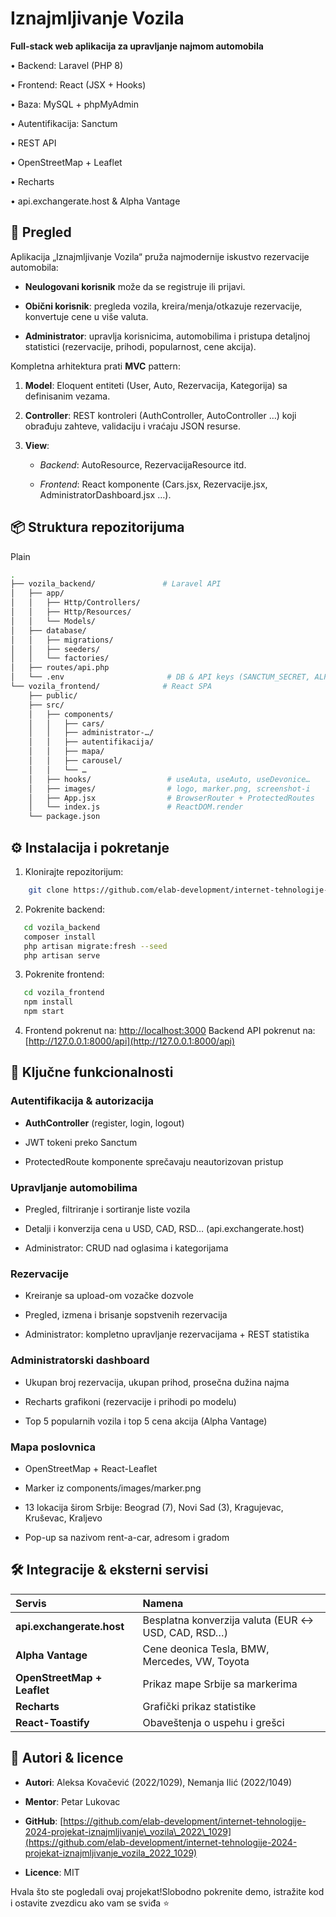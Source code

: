 Iznajmljivanje Vozila
=====================

**Full-stack web aplikacija za upravljanje najmom automobila**

• Backend: Laravel (PHP 8) 

• Frontend: React (JSX + Hooks)

• Baza: MySQL + phpMyAdmin 

• Autentifikacija: Sanctum 

• REST API 

• OpenStreetMap + Leaflet 

• Recharts 

• api.exchangerate.host & Alpha Vantage

🚀 Pregled
----------

Aplikacija „Iznajmljivanje Vozila“ pruža najmodernije iskustvo rezervacije automobila:

*   **Neulogovani korisnik** može da se registruje ili prijavi.
    
*   **Obični korisnik**: pregleda vozila, kreira/menja/otkazuje rezervacije, konvertuje cene u više valuta.
    
*   **Administrator**: upravlja korisnicima, automobilima i pristupa detaljnoj statistici (rezervacije, prihodi, popularnost, cene akcija).
    

Kompletna arhitektura prati **MVC** pattern:

1.  **Model**: Eloquent entiteti (User, Auto, Rezervacija, Kategorija) sa definisanim vezama.
    
2.  **Controller**: REST kontroleri (AuthController, AutoController …) koji obrađuju zahteve, validaciju i vraćaju JSON resurse.
    
3.  **View**:
    
    *   _Backend_: AutoResource, RezervacijaResource itd.
        
    *   _Frontend_: React komponente (Cars.jsx, Rezervacije.jsx, AdministratorDashboard.jsx …).
        

📦 Struktura repozitorijuma
---------------------------

Plain 
```bash
.
├── vozila_backend/               # Laravel API
│   ├── app/
│   │   ├── Http/Controllers/
│   │   ├── Http/Resources/
│   │   └── Models/
│   ├── database/
│   │   ├── migrations/
│   │   ├── seeders/
│   │   └── factories/
│   ├── routes/api.php
│   └── .env                       # DB & API keys (SANCTUM_SECRET, ALPHA_VANTAGE_KEY)
└── vozila_frontend/              # React SPA
    ├── public/
    ├── src/
    │   ├── components/
    │   │   ├── cars/
    │   │   ├── administrator-…/
    │   │   ├── autentifikacija/
    │   │   ├── mapa/
    │   │   ├── carousel/
    │   │   └── …
    │   ├── hooks/                 # useAuta, useAuto, useDevonice…
    │   ├── images/                # logo, marker.png, screenshot-i
    │   ├── App.jsx                # BrowserRouter + ProtectedRoutes
    │   └── index.js               # ReactDOM.render
    └── package.json
```

⚙️ Instalacija i pokretanje
---------------------------

1. Klonirajte repozitorijum:
```bash
    git clone https://github.com/elab-development/internet-tehnologije-2024-projekat-iznajmljivanje\_vozila\_2022\_1029.git
```
2. Pokrenite backend:
```bash
   cd vozila_backend
   composer install
   php artisan migrate:fresh --seed
   php artisan serve
```
    
3. Pokrenite frontend:
```bash
   cd vozila_frontend
   npm install
   npm start
```
    
4.  Frontend pokrenut na: [http://localhost:3000](http://localhost:3000) Backend API pokrenut na: [http://127.0.0.1:8000/api](http://127.0.0.1:8000/api)
    

🎯 Ključne funkcionalnosti
--------------------------

### Autentifikacija & autorizacija

*   **AuthController** (register, login, logout)
    
*   JWT tokeni preko Sanctum
    
*   ProtectedRoute komponente sprečavaju neautorizovan pristup
    

### Upravljanje automobilima

*   Pregled, filtriranje i sortiranje liste vozila
    
*   Detalji i konverzija cena u USD, CAD, RSD… (api.exchangerate.host)
    
*   Administrator: CRUD nad oglasima i kategorijama
    

### Rezervacije

*   Kreiranje sa upload-om vozačke dozvole
    
*   Pregled, izmena i brisanje sopstvenih rezervacija
    
*   Administrator: kompletno upravljanje rezervacijama + REST statistika
    

### Administratorski dashboard

*   Ukupan broj rezervacija, ukupan prihod, prosečna dužina najma
    
*   Recharts grafikoni (rezervacije i prihodi po modelu)
    
*   Top 5 popularnih vozila i top 5 cena akcija (Alpha Vantage)
    

### Mapa poslovnica

*   OpenStreetMap + React-Leaflet
    
*   Marker iz components/images/marker.png
    
*   13 lokacija širom Srbije: Beograd (7), Novi Sad (3), Kragujevac, Kruševac, Kraljevo
    
*   Pop-up sa nazivom rent-a-car, adresom i gradom
    

🛠️ Integracije & eksterni servisi
----------------------------------

| Servis                       | Namena                                          |
| :--------------------------- | :---------------------------------------------- |
| **api.exchangerate.host** | Besplatna konverzija valuta (EUR ↔ USD, CAD, RSD…) |
| **Alpha Vantage** | Cene deonica Tesla, BMW, Mercedes, VW, Toyota   |
| **OpenStreetMap + Leaflet** | Prikaz mape Srbije sa markerima                 |
| **Recharts** | Grafički prikaz statistike                      |
| **React-Toastify** | Obaveštenja o uspehu i grešci                   |

🤝 Autori & licence
-------------------

*   **Autori**: Aleksa Kovačević (2022/1029), Nemanja Ilić (2022/1049)
    
*   **Mentor**: Petar Lukovac
    
*   **GitHub**: [https://github.com/elab-development/internet-tehnologije-2024-projekat-iznajmljivanje\_vozila\_2022\_1029](https://github.com/elab-development/internet-tehnologije-2024-projekat-iznajmljivanje_vozila_2022_1029)
    
*   **Licence**: MIT
    

Hvala što ste pogledali ovaj projekat!Slobodno pokrenite demo, istražite kod i ostavite zvezdicu ako vam se sviđa ⭐